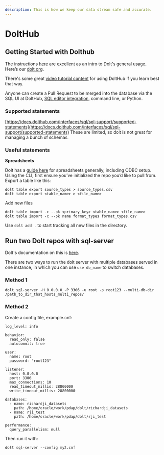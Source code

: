 ```yaml
---
description: This is how we keep our data stream safe and accurate.
---
```


# DoltHub

## Getting Started with Dolthub

The instructions [here](https://docs.dolthub.com/dolthub/getting-started) are excellent as an intro to Dolt's general usage. Here’s our [dolt org](https://www.dolthub.com/organizations/pdap).

There's some great [video tutorial content](https://www.youtube.com/playlist?list=PL0F4rChlR1GiXabNeh6H0kwIStyPFSZLS) for using DoltHub if you learn best that way.

Anyone can create a Pull Request to be merged into the database via the SQL UI at DoltHub, [SQL editor integration](https://github.com/dolthub/docs/blob/gitbook-dev/content/integrations/sql-editors.md), command line, or Python.

### Supported statements

[https://docs.dolthub.com/interfaces/sql/sql-support/supported-statements](https://docs.dolthub.com/interfaces/sql/sql-support/supported-statements) These are limited, so dolt is not great for managing a bunch of schemas.

### Useful statements

**Spreadsheets**

Dolt has a [guide here](https://docs.dolthub.com/integrations/spreadsheets) for spreadsheets generally, including ODBC setup. Using the CLI, first ensure you’ve initialized the repo you’d like to pull from. Export a table like this:

```text
dolt table export source_types > source_types.csv
dolt table export <table_name> > <file_name>
```

Add new files

```text
dolt table import -c --pk <primary_key> <table_name> <file_name>
dolt table import -c --pk name format_types format_types.csv
```

Use `dolt add .` to start tracking all new files in the directory.

## Run two Dolt repos with sql-server

Dolt's documentation on this is [here](https://docs.dolthub.com/interfaces/cli#dolt-sql-server).

There are two ways to run the dolt server with multiple databases served in one instance, in which you can use `use db_name` to switch databases.

### Method 1

```text
dolt sql-server -H 0.0.0.0 -P 3306 -u root -p root123 --multi-db-dir /path_to_dir_that_hosts_multi_repos/
```

### Method 2

Create a config file, example.cnf:

```text
log_level: info

behavior:
  read_only: false
  autocommit: true

user:
  name: root
  password: "root123"

listener:
  host: 0.0.0.0
  port: 3306
  max_connections: 10
  read_timeout_millis: 28800000
  write_timeout_millis: 28800000
  
databases: 
  - name: richardji_datasets
    path: /home/oracle/work/pdap/dolt/richardji_datasets
  - name: rji_test
    path: /home/oracle/work/pdap/dolt/rji_test

performance:
  query_parallelism: null
```

Then run it with:

```text
dolt sql-server --config my2.cnf
```

